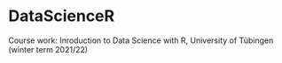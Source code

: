 # DataScienceR
 Course work: Inroduction to Data Science with R, University of Tübingen (winter term 2021/22)
